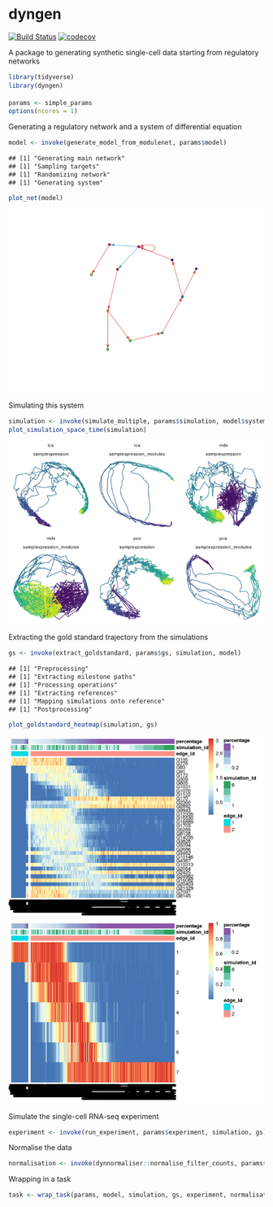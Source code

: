 dyngen
================

[![Build Status](https://travis-ci.com/Zouter/dyngen.svg?token=pzNqJjk3yapU1Hk7sDg8&branch=master)](https://travis-ci.com/Zouter/dyngen) [![codecov](https://codecov.io/gh/Zouter/dyngen/branch/master/graph/badge.svg?token=IGVryyPFpI)](https://codecov.io/gh/Zouter/dyngen)

A package to generating synthetic single-cell data starting from regulatory networks

``` r
library(tidyverse)
library(dyngen)

params <- simple_params
options(ncores = 1)
```

Generating a regulatory network and a system of differential equation

``` r
model <- invoke(generate_model_from_modulenet, params$model)
```

    ## [1] "Generating main network"
    ## [1] "Sampling targets"
    ## [1] "Randomizing network"
    ## [1] "Generating system"

``` r
plot_net(model)
```

![](.readme_files/model-1.png)

Simulating this system

``` r
simulation <- invoke(simulate_multiple, params$simulation, model$system)
plot_simulation_space_time(simulation)
```

![](.readme_files/unnamed-chunk-2-1.png)

Extracting the gold standard trajectory from the simulations

``` r
gs <- invoke(extract_goldstandard, params$gs, simulation, model)
```

    ## [1] "Preprocessing"
    ## [1] "Extracting milestone paths"
    ## [1] "Processing operations"
    ## [1] "Extracting references"
    ## [1] "Mapping simulations onto reference"
    ## [1] "Postprocessing"

``` r
plot_goldstandard_heatmap(simulation, gs)
```

![](.readme_files/unnamed-chunk-3-1.png)![](.readme_files/unnamed-chunk-3-2.png)

Simulate the single-cell RNA-seq experiment

``` r
experiment <- invoke(run_experiment, params$experiment, simulation, gs)
```

Normalise the data

``` r
normalisation <- invoke(dynnormaliser::normalise_filter_counts, params$normalisation, experiment$counts)
```

Wrapping in a task

``` r
task <- wrap_task(params, model, simulation, gs, experiment, normalisation)
```
